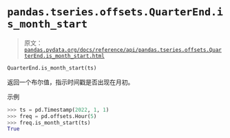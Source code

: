 # `pandas.tseries.offsets.QuarterEnd.is_month_start`

> 原文：[`pandas.pydata.org/docs/reference/api/pandas.tseries.offsets.QuarterEnd.is_month_start.html`](https://pandas.pydata.org/docs/reference/api/pandas.tseries.offsets.QuarterEnd.is_month_start.html)

```py
QuarterEnd.is_month_start(ts)
```

返回一个布尔值，指示时间戳是否出现在月初。

示例

```py
>>> ts = pd.Timestamp(2022, 1, 1)
>>> freq = pd.offsets.Hour(5)
>>> freq.is_month_start(ts)
True 
```
